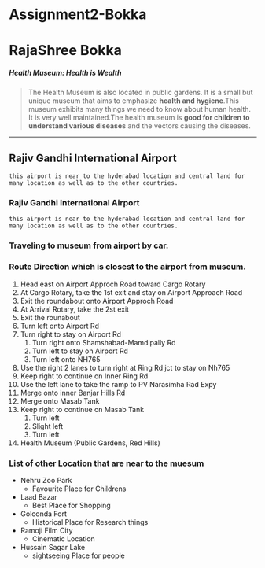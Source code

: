 # Assignment2-Bokka
# RajaShree Bokka
##### Health Museum: Health is Wealth
> The Health Museum is also located in public gardens. It is a small but unique museum that aims to   emphasize __health and hygiene__.This museum exhibits many things we need to know about human health. It is very well maintained.The health museum is **good for children to understand various diseases** and the vectors causing the diseases.
**** 
## Rajiv Gandhi International Airport
    this airport is near to the hyderabad location and central land for many location as well as to the other countries.
 
### Rajiv Gandhi International Airport
    this airport is near to the hyderabad location and central land for many location as well as to the other countries.

### Traveling to museum from airport by car.

### Route Direction  which is closest to the airport from museum.

1.  Head east on Airport Approch Road toward Cargo Rotary
2. At Cargo Rotary, take the 1st exit and stay on Airport Approach Road
3.  Exit the roundabout onto Airport Approch Road
4.  At Arrival Rotary, take the 2st exit
5.  Exit the rounabout
6.  Turn left onto Airport Rd
7.  Turn right to stay on Airport Rd  
    1. Turn right onto Shamshabad-Mamdipally Rd
    2. Turn left to stay on Airport Rd
    3. Turn left onto NH765
8. Use the right 2 lanes to turn right at Ring Rd jct to stay on Nh765
9. Keep right to continue on Inner Ring Rd
10. Use the left lane to take the ramp to PV Narasimha Rad Expy
11. Merge onto inner Banjar Hills Rd
12. Merge onto Masab Tank
13. Keep right to continue on Masab Tank
    1. Turn left
    2. Slight left
    3. Turn left
14. Health Museum (Public Gardens, Red Hills)
### List of other Location that are near to the muesum
* Nehru Zoo Park
    * Favourite Place for Childrens
* Laad Bazar 
    * Best Place for Shopping 
* Golconda Fort
    * Historical Place for Research things
* Ramoji Film City
    * Cinematic Location
* Hussain Sagar Lake
    * sightseeing Place for people

